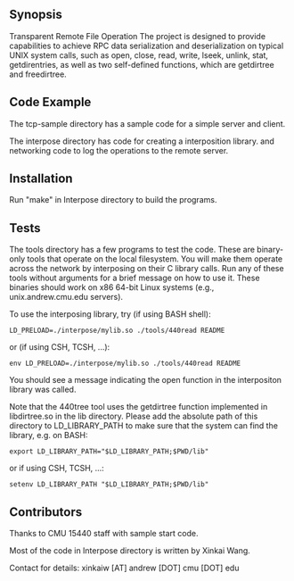 ## Synopsis

Transparent Remote File Operation
The project is designed to provide capabilities to achieve RPC data serialization and deserialization on typical UNIX system calls, such as open, close, read, write, lseek, unlink, stat, getdirentries, as well as two self-defined functions, which are getdirtree and freedirtree.

## Code Example

The tcp-sample directory has a sample code for a simple
server and client.

The interpose directory has code for creating a interposition library. and networking code to log the operations to the remote server. 

## Installation

Run "make" in Interpose directory to build the programs.

## Tests

The tools directory has a few programs to test the code. These are binary-only tools that operate on the local filesystem.  You will make them operate across the network by interposing on their C library calls. Run any of these tools without arguments for a brief message on how to use it.  These binaries should work on x86 64-bit Linux systems (e.g., unix.andrew.cmu.edu servers).  

To use the interposing library, try (if using BASH shell):

	LD_PRELOAD=./interpose/mylib.so ./tools/440read README

or (if using CSH, TCSH, ...):

	env LD_PRELOAD=./interpose/mylib.so ./tools/440read README

You should see a message indicating the open function
in the interpositon library was called.  

Note that the 440tree tool uses the getdirtree function implemented in libdirtree.so in the lib directory.  Please add the absolute path of this directory to LD_LIBRARY_PATH
to make sure that the system can find the library, e.g. on BASH:

	export LD_LIBRARY_PATH="$LD_LIBRARY_PATH;$PWD/lib"

or if using CSH, TCSH, ...:

	setenv LD_LIBRARY_PATH "$LD_LIBRARY_PATH;$PWD/lib"

## Contributors
Thanks to CMU 15440 staff with sample start code.

Most of the code in Interpose directory is written by Xinkai Wang.

Contact for details: xinkaiw [AT] andrew [DOT] cmu [DOT] edu